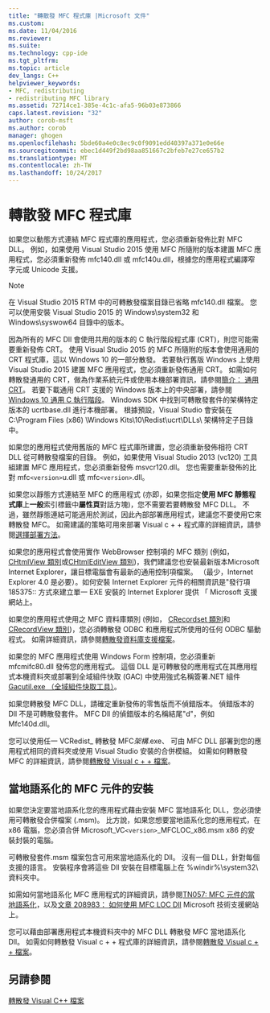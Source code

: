 ```yaml
---
title: "轉散發 MFC 程式庫 |Microsoft 文件"
ms.custom: 
ms.date: 11/04/2016
ms.reviewer: 
ms.suite: 
ms.technology: cpp-ide
ms.tgt_pltfrm: 
ms.topic: article
dev_langs: C++
helpviewer_keywords:
- MFC, redistributing
- redistributing MFC library
ms.assetid: 72714ce1-385e-4c1c-afa5-96b03e873866
caps.latest.revision: "32"
author: corob-msft
ms.author: corob
manager: ghogen
ms.openlocfilehash: 5bde60a4e0c8ec9c0f9091edd40397a371e0e66e
ms.sourcegitcommit: ebec1d449f2bd98aa851667c2bfeb7e27ce657b2
ms.translationtype: MT
ms.contentlocale: zh-TW
ms.lasthandoff: 10/24/2017
---
```

# <a name="redistributing-the-mfc-library"></a>轉散發 MFC 程式庫
如果您以動態方式連結 MFC 程式庫的應用程式，您必須重新發佈比對 MFC DLL。 例如，如果使用 Visual Studio 2015 使用 MFC 所隨附的版本建置 MFC 應用程式，您必須重新發佈 mfc140.dll 或 mfc140u.dll，根據您的應用程式編譯窄字元或 Unicode 支援。  
  
> [!NOTE]
>  在 Visual Studio 2015 RTM 中的可轉散發檔案目錄已省略 mfc140.dll 檔案。 您可以使用安裝 Visual Studio 2015 的 Windows\system32 和 Windows\syswow64 目錄中的版本。  
  
 因為所有的 MFC Dll 會使用共用的版本的 C 執行階段程式庫 (CRT)，則您可能需要重新發佈 CRT。 使用 Visual Studio 2015 的 MFC 所隨附的版本會使用通用的 CRT 程式庫，這以 Windows 10 的一部分散發。 若要執行舊版 Windows 上使用 Visual Studio 2015 建置 MFC 應用程式，您必須重新發佈通用 CRT。 如需如何轉散發通用的 CRT，做為作業系統元件或使用本機部署資訊，請參閱[簡介： 通用 CRT](http://go.microsoft.com/fwlink/?LinkId=617977)。 若要下載通用 CRT 支援的 Windows 版本上的中央部署，請參閱[Windows 10 通用 C 執行階段](http://go.microsoft.com/fwlink/p/?LinkId=619489)。 Windows SDK 中找到可轉散發套件的架構特定版本的 ucrtbase.dll 進行本機部署。 根據預設，Visual Studio 會安裝在 C:\Program Files (x86) \Windows Kits\10\Redist\ucrt\DLLs\ 架構特定子目錄中。  
  
 如果您的應用程式使用舊版的 MFC 程式庫所建置，您必須重新發佈相符 CRT DLL 從可轉散發檔案的目錄。 例如，如果使用 Visual Studio 2013 (vc120) 工具組建置 MFC 應用程式，您必須重新發佈 msvcr120.dll。 您也需要重新發佈的比對 mfc`<version>`u.dll 或 mfc`<version>`.dll。  
  
 如果您以靜態方式連結至 MFC 的應用程式 (亦即，如果您指定**使用 MFC 靜態程式庫**上**一般**索引標籤中**屬性頁**對話方塊)，您不需要若要轉散發 MFC DLL。 不過，雖然靜態連結可能適用於測試，因此內部部署應用程式，建議您不要使用它來轉散發 MFC。 如需建議的策略可用來部署 Visual c + + 程式庫的詳細資訊，請參閱[選擇部署方法](../ide/choosing-a-deployment-method.md)。  
  
 如果您的應用程式會使用實作 WebBrowser 控制項的 MFC 類別 (例如， [CHtmlView 類別](../mfc/reference/chtmlview-class.md)或[CHtmlEditView 類別](../mfc/reference/chtmleditview-class.md))，我們建議您也安裝最新版本Microsoft Internet Explorer，讓目標電腦會有最新的通用控制項檔案。 （最少，Internet Explorer 4.0 是必要）。如何安裝 Internet Explorer 元件的相關資訊是"發行項 185375:: 方式來建立單一 EXE 安裝的 Internet Explorer 提供 「 Microsoft 支援網站上。  
  
 如果您的應用程式使用之 MFC 資料庫類別 (例如， [CRecordset 類別](../mfc/reference/crecordset-class.md)和[CRecordView 類別](../mfc/reference/crecordview-class.md))，您必須轉散發 ODBC 和應用程式所使用的任何 ODBC 驅動程式。 如需詳細資訊，請參閱[轉散發資料庫支援檔案](../ide/redistributing-database-support-files.md)。  
  
 如果您的 MFC 應用程式使用 Windows Form 控制項，您必須重新 mfcmifc80.dll 發佈您的應用程式。 這個 DLL 是可轉散發的應用程式在其應用程式本機資料夾或部署到全域組件快取 (GAC) 中使用強式名稱簽署.NET 組件[Gacutil.exe （全域組件快取工具）](/dotnet/framework/tools/gacutil-exe-gac-tool)。  
  
 如果您轉散發 MFC DLL，請確定重新發佈的零售版而不偵錯版本。 偵錯版本的 Dll 不是可轉散發套件。 MFC Dll 的偵錯版本的名稱結尾"d"，例如 Mfc140d.dll。  
  
 您可以使用任一 VCRedist_ 轉散發 MFC*架構*.exe、 可由 MFC DLL 部署到您的應用程式相同的資料夾或使用 Visual Studio 安裝的合併模組。 如需如何轉散發 MFC 的詳細資訊，請參閱[轉散發 Visual c + + 檔案](../ide/redistributing-visual-cpp-files.md)。  
  
## <a name="installation-of-localized-mfc-components"></a>當地語系化的 MFC 元件的安裝  
 如果您決定要當地語系化您的應用程式藉由安裝 MFC 當地語系化 DLL，您必須使用可轉散發合併檔案 (.msm)。 比方說，如果您想要當地語系化您的應用程式，在 x86 電腦，您必須合併 Microsoft_VC`<version>`_MFCLOC_x86.msm x86 的安裝封裝的電腦。  
  
 可轉散發套件.msm 檔案包含可用來當地語系化的 Dll。 沒有一個 DLL，針對每個支援的語言。 安裝程序會將這些 Dll 安裝在目標電腦上在 %windir%\system32\ 資料夾中。  
  
 如需如何當地語系化 MFC 應用程式的詳細資訊，請參閱[TN057: MFC 元件的當地語系化](../mfc/tn057-localization-of-mfc-components.md)，以及[文章 208983： 如何使用 MFC LOC Dll](http://go.microsoft.com/fwlink/?LinkId=198025) Microsoft 技術支援網站上。  
  
 您可以藉由部署應用程式本機資料夾中的 MFC DLL 轉散發 MFC 當地語系化 Dll。 如需如何轉散發 Visual c + + 程式庫的詳細資訊，請參閱[轉散發 Visual c + + 檔案](../ide/redistributing-visual-cpp-files.md)。  
  
## <a name="see-also"></a>另請參閱  
 [轉散發 Visual C++ 檔案](../ide/redistributing-visual-cpp-files.md)